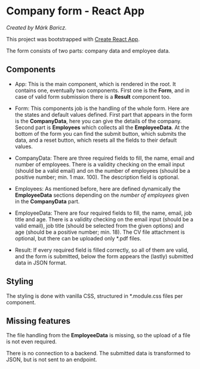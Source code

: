 # Company form - React App

*Created by Márk Baricz.*

This project was bootstrapped with [Create React App](https://github.com/facebook/create-react-app).

The form consists of two parts: company data and employee data.

## Components

- App: 
This is the main component, which is rendered in the root. It contains one, eventually two components. First one is the **Form**, and in case of valid form submission there is a **Result** component too.

- Form:
This components job is the handling of the whole form. Here are the states and default values defined. First part that appears in the form is the **CompanyData**, here you can give the details of the company. Second part is **Employees** which collects all the **EmployeeData**. At the bottom of the form you can find the submit button, which submits the data, and a reset button, which resets all the fields to their default values.

- CompanyData:
There are three required fields to fill, the name, email and number of employees. There is a validity checking on the email input (should be a valid email) and on the number of employees (should be a positive number; min. 1 max. 100). The description field is optional.

- Employees:
As mentioned before, here are defined dynamically the **EmployeeData** sections depending on the *number of employees* given in the **CompanyData** part.

- EmployeeData:
There are four required fields to fill, the name, email, job title and age. There is a validity checking on the email input (should be a valid email), job title (should be selected from the given options) and age (should be a positive number; min. 18). The CV file attachment is optional, but there can be uploaded only *.pdf files.

- Result:
If every required field is filled correctly, so all of them are valid, and the form is submitted, below the form appears the (lastly) submitted data in JSON format.

## Styling

The styling is done with vanilla CSS, structured in *.module.css files per component.

## Missing features

The file handling from the **EmployeeData** is missing, so the upload of a file is not even required.

There is no connection to a backend. The submitted data is transformed to JSON, but is not sent to an endpoint.